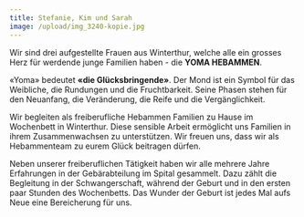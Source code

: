 ```yaml
---
title: Stefanie, Kim und Sarah
image: /upload/img_3240-kopie.jpg
---
```

Wir sind drei aufgestellte Frauen aus Winterthur, welche alle ein grosses Herz für werdende junge Familien haben - die **YOMA HEBAMMEN**. 

«Yoma» bedeutet **«die Glücksbringende»**. Der Mond ist ein Symbol für das Weibliche, die Rundungen und die Fruchtbarkeit. Seine Phasen stehen für den Neuanfang, die Veränderung, die Reife und die Vergänglichkeit.

Wir begleiten als freiberufliche Hebammen Familien zu Hause im Wochenbett in Winterthur. Diese sensible Arbeit ermöglicht uns Familien in ihrem Zusammenwachsen zu unterstützen. Wir freuen uns, dass wir als Hebammenteam zu eurem Glück beitragen dürfen. 

Neben unserer freiberuflichen Tätigkeit haben wir alle mehrere Jahre Erfahrungen in der Gebärabteilung im Spital gesammelt. Dazu zählt die Begleitung in der Schwangerschaft, während der Geburt und in den ersten paar Stunden des Wochenbetts. Das Wunder der Geburt ist jedes Mal aufs Neue eine Bereicherung für uns.